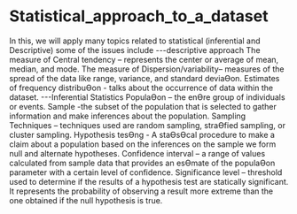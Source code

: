 # Statistical_approach_to_a_dataset
In this, we will apply many topics related to statistical (inferential and Descriptive)
some of the issues include 
---descriptive approach 
The measure of Central tendency – represents the center or average of mean, median, and mode.
The measure of Dispersion/variability– measures of the spread of the data like range, variance, and standard deviaƟon.
Estimates of frequency distribuƟon - talks about the occurrence of data within the dataset.
---Inferential Statistics
PopulaƟon – the enƟre group of individuals or events.
Sample -the subset of the population that is selected to gather information and make inferences
about the population.
Sampling Techniques – techniques used are random sampling, straƟfied sampling, or cluster
sampling.
Hypothesis tesƟng - A staƟsƟcal procedure to make a claim about a population based on the
inferences on the sample we form null and alternate hypotheses.
Confidence interval – a range of values calculated from sample data that provides an
esƟmate of the populaƟon parameter with a certain level of confidence.
Significance level – threshold used to determine if the results of a hypothesis test are
statically significant. It represents the probability of observing a result more extreme than
the one obtained if the null hypothesis is true. 
